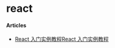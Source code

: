 # react

#### Articles
* [React 入门实例教程React 入门实例教程](http://www.ruanyifeng.com/blog/2015/03/react.html)
